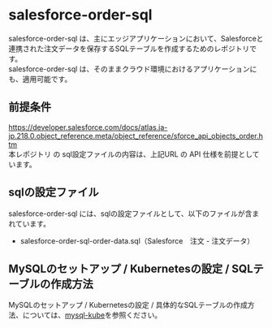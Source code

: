 # salesforce-order-sql 

salesforce-order-sql は、主にエッジアプリケーションにおいて、Salesforceと連携された注文データを保存するSQLテーブルを作成するためのレポジトリです。    
salesforce-order-sql は、そのままクラウド環境におけるアプリケーションにも、適用可能です。    

## 前提条件  
https://developer.salesforce.com/docs/atlas.ja-jp.218.0.object_reference.meta/object_reference/sforce_api_objects_order.htm    
本レポジトリ の sql設定ファイルの内容は、上記URL の API 仕様を前提としています。  

## sqlの設定ファイル

salesforce-order-sql には、sqlの設定ファイルとして、以下のファイルが含まれています。    

* salesforce-order-sql-order-data.sql（Salesforce　注文 - 注文データ）

## MySQLのセットアップ / Kubernetesの設定 / SQLテーブルの作成方法

MySQLのセットアップ / Kubernetesの設定 / 具体的なSQLテーブルの作成方法、については、[mysql-kube](https://github.com/latonaio/mysql-kube)を参照ください。  